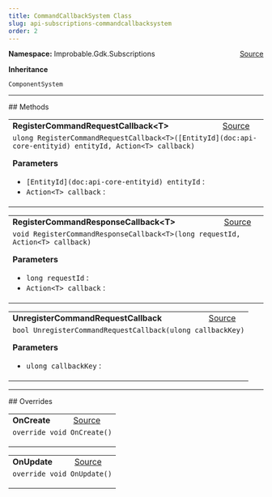 ```yaml
---
title: CommandCallbackSystem Class
slug: api-subscriptions-commandcallbacksystem
order: 2
---
```


<p><b>Namespace:</b> Improbable.Gdk.Subscriptions<span style="float: right"><a href="https://www.github.com/spatialos/gdk-for-unity/blob/0.3.3/workers/unity/Packages/io.improbable.gdk.core/Subscriptions/Systems/CommandCallbackSystem.cs/#L14">Source</a></span></p>



</p>
<p><b>Inheritance</b></p>

<code>ComponentSystem</code>











</p>
<hr style="width:100%; border-top-color:#d8d8d8" />
## Methods


</p>


<table class="io-api-doc">    <tr>        <td class="io-api-doc-name"><a id="registercommandrequestcallback-t-entityid-action-t"></a><b>RegisterCommandRequestCallback&lt;T&gt;</b></td>        <td class="io-api-doc-source"><a href="https://www.github.com/spatialos/gdk-for-unity/blob/0.3.3/workers/unity/Packages/io.improbable.gdk.core/Subscriptions/Systems/CommandCallbackSystem.cs/#L24">Source</a></td>    </tr>    <tr>        <td class="io-api-doc-content" colspan="2"><code>ulong RegisterCommandRequestCallback&lt;T&gt;([EntityId](doc:api-core-entityid) entityId, Action&lt;T&gt; callback)</code></p></p><b>Parameters</b><ul><li><code>[EntityId](doc:api-core-entityid) entityId</code> : </li><li><code>Action&lt;T&gt; callback</code> : </li></ul></td>    </tr></table>
<table class="io-api-doc">    <tr>        <td class="io-api-doc-name"><a id="registercommandresponsecallback-t-long-action-t"></a><b>RegisterCommandResponseCallback&lt;T&gt;</b></td>        <td class="io-api-doc-source"><a href="https://www.github.com/spatialos/gdk-for-unity/blob/0.3.3/workers/unity/Packages/io.improbable.gdk.core/Subscriptions/Systems/CommandCallbackSystem.cs/#L38">Source</a></td>    </tr>    <tr>        <td class="io-api-doc-content" colspan="2"><code>void RegisterCommandResponseCallback&lt;T&gt;(long requestId, Action&lt;T&gt; callback)</code></p></p><b>Parameters</b><ul><li><code>long requestId</code> : </li><li><code>Action&lt;T&gt; callback</code> : </li></ul></td>    </tr></table>
<table class="io-api-doc">    <tr>        <td class="io-api-doc-name"><a id="unregistercommandrequestcallback-ulong"></a><b>UnregisterCommandRequestCallback</b></td>        <td class="io-api-doc-source"><a href="https://www.github.com/spatialos/gdk-for-unity/blob/0.3.3/workers/unity/Packages/io.improbable.gdk.core/Subscriptions/Systems/CommandCallbackSystem.cs/#L50">Source</a></td>    </tr>    <tr>        <td class="io-api-doc-content" colspan="2"><code>bool UnregisterCommandRequestCallback(ulong callbackKey)</code></p></p><b>Parameters</b><ul><li><code>ulong callbackKey</code> : </li></ul></td>    </tr></table>



</p>
<hr style="width:100%; border-top-color:#d8d8d8" />
## Overrides


</p>


<table class="io-api-doc">    <tr>        <td class="io-api-doc-name"><a id="oncreate"></a><b>OnCreate</b></td>        <td class="io-api-doc-source"><a href="https://www.github.com/spatialos/gdk-for-unity/blob/0.3.3/workers/unity/Packages/io.improbable.gdk.core/Subscriptions/Systems/CommandCallbackSystem.cs/#L66">Source</a></td>    </tr>    <tr>        <td class="io-api-doc-content" colspan="2"><code>override void OnCreate()</code></p></td>    </tr></table>
<table class="io-api-doc">    <tr>        <td class="io-api-doc-name"><a id="onupdate"></a><b>OnUpdate</b></td>        <td class="io-api-doc-source"><a href="https://www.github.com/spatialos/gdk-for-unity/blob/0.3.3/workers/unity/Packages/io.improbable.gdk.core/Subscriptions/Systems/CommandCallbackSystem.cs/#L72">Source</a></td>    </tr>    <tr>        <td class="io-api-doc-content" colspan="2"><code>override void OnUpdate()</code></p></td>    </tr></table>


